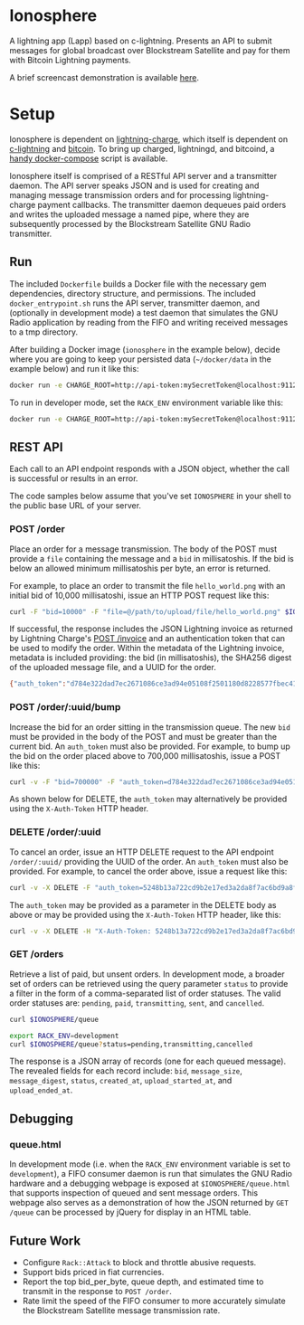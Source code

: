 # Ionosphere

A lightning app (Lapp) based on c-lightning. Presents an API to submit messages for global broadcast over Blockstream Satellite and pay for them with Bitcoin Lightning payments.

A brief screencast demonstration is available [here](https://drive.google.com/file/d/1W-wjVwT0sGOS28dnfRrgG1S4DE5Xbnl_/view?usp=sharing).

# Setup

Ionosphere is dependent on [lightning-charge](https://github.com/ElementsProject/lightning-charge), which itself is dependent on [c-lightning](https://github.com/ElementsProject/lightning) and [bitcoin](https://github.com/bitcoin/bitcoin). To bring up charged, lightningd, and bitcoind, a [handy docker-compose](https://github.com/DeviaVir/blc-docker) script is available.

Ionosphere itself is comprised of a RESTful API server and a transmitter daemon. The API server speaks JSON and is used for creating and managing message transmission orders and for processing lightning-charge payment callbacks. The transmitter daemon dequeues paid orders and writes the uploaded message a named pipe, where they are subsequently processed by the Blockstream Satellite GNU Radio transmitter.

## Run ##

The included `Dockerfile` builds a Docker file with the necessary gem dependencies, directory structure, and permissions. The included `docker_entrypoint.sh` runs the API server, transmitter daemon, and (optionally in development mode) a test daemon that simulates the GNU Radio application by reading from the FIFO and writing received messages to a tmp directory.

After building a Docker image (`ionosphere` in the example below), decide where you are going to keep your persisted data (`~/docker/data` in the example below) and run it like this:

```bash
docker run -e CHARGE_ROOT=http://api-token:mySecretToken@localhost:9112 -e CALLBACK_URI_ROOT=http://my.public.ip:9292 -u `id -u` -v ~/docker/data:/data -p 9292:9292 -it ionosphere
```

To run in developer mode, set the `RACK_ENV` environment variable like this:

```bash
docker run -e CHARGE_ROOT=http://api-token:mySecretToken@localhost:9112 -e CALLBACK_URI_ROOT=http://my.public.ip:9292 -e RACK_ENV=development -u `id -u` -v ~/docker/data:/data -p 9292:9292 -it ionosphere
```

## REST API ##

Each call to an API endpoint responds with a JSON object, whether the call is successful or results in an error.

The code samples below assume that you've set `IONOSPHERE` in your shell to the public base URL of your server.

### POST /order ###

Place an order for a message transmission. The body of the POST must provide a `file` containing the message and a `bid` in millisatoshis. If the bid is below an allowed minimum millisatoshis per byte, an error is returned.

For example, to place an order to transmit the file `hello_world.png` with an initial bid of 10,000 millisatoshi, issue an HTTP POST request like this:

```bash
curl -F "bid=10000" -F "file=@/path/to/upload/file/hello_world.png" $IONOSPHERE/order
```

If successful, the response includes the JSON Lightning invoice as returned by Lightning Charge's [POST /invoice](https://github.com/ElementsProject/lightning-charge#post-invoice) and an authentication token that can be used to modify the order. Within the metadata of the Lightning invoice, metadata is included providing: the bid (in millisatoshis), the SHA256 digest of the uploaded message file, and a UUID for the order.

```bash
{"auth_token":"d784e322dad7ec2671086ce3ad94e05108f2501180d8228577fbec4115774750","uuid":"409348bc-6af0-4999-b715-4136753979df","lightning_invoice":{"id":"N0LOTYc9j0gWtQVjVW7pK","msatoshi":"514200","description":"BSS Test","rhash":"5e5c9d111bc76ce4bf9b211f12ca2d9b66b81ae9839b4e530b16cedbef653a3a","payreq":"lntb5142n1pd78922pp5tewf6ygmcakwf0umyy039j3dndntsxhfswd5u5ctzm8dhmm98gaqdqdgff4xgz5v4ehgxqzjccqp286gfgrcpvzl04sdg2f9sany7ptc5aracnd6kvr2nr0e0x5ajpmfhsjkqzw679ytqgnt6w4490jjrgcvuemz790salqyz9far68cpqtgq3q23el","expires_at":1541642146,"created_at":1541641546,"metadata":{"msatoshis_per_byte":"200","sha256_message_digest":"0e2bddf3bba1893b5eef660295ef12d6fc72870da539c328cf24e9e6dbb00f00","uuid":"409348bc-6af0-4999-b715-4136753979df"},"status":"unpaid"}}
```

### POST /order/:uuid/bump ###

Increase the bid for an order sitting in the transmission queue. The new `bid` must be provided in the body of the POST and must be greater than the current bid. An `auth_token` must also be provided. For example, to bump up the bid on the order placed above to 700,000 millisatoshis, issue a POST like this:

```bash
curl -v -F "bid=700000" -F "auth_token=d784e322dad7ec2671086ce3ad94e05108f2501180d8228577fbec4115774750" localhost:9292//order/409348bc-6af0-4999-b715-4136753979df/bump
```

As shown below for DELETE, the `auth_token` may alternatively be provided using the `X-Auth-Token` HTTP header.

### DELETE /order/:uuid ###

To cancel an order, issue an HTTP DELETE request to the API endpoint `/order/:uuid/` providing the UUID of the order. An `auth_token` must also be provided. For example, to cancel the order above, issue a request like this:

```bash
curl -v -X DELETE -F "auth_token=5248b13a722cd9b2e17ed3a2da8f7ac6bd9a8fe7130357615e074596e3d5872f" $IONOSPHERE//order/409348bc-6af0-4999-b715-4136753979df
```

The `auth_token` may be provided as a parameter in the DELETE body as above or may be provided using the `X-Auth-Token` HTTP header, like this:

```bash
curl -v -X DELETE -H "X-Auth-Token: 5248b13a722cd9b2e17ed3a2da8f7ac6bd9a8fe7130357615e074596e3d5872f" $IONOSPHERE//order/409348bc-6af0-4999-b715-4136753979df
```

### GET /orders  ###

Retrieve a list of paid, but unsent orders. In development mode, a broader set of orders can be retrieved using the query parameter `status` to provide a filter in the form of a comma-separated list of order statuses. The valid order statuses are: `pending`, `paid`, `transmitting`, `sent`, and `cancelled`.

```bash
curl $IONOSPHERE/queue
```

```bash
export RACK_ENV=development
curl $IONOSPHERE/queue?status=pending,transmitting,cancelled
```

The response is a JSON array of records (one for each queued message). The revealed fields for each record include: `bid`, `message_size`, `message_digest`, `status`, `created_at`, `upload_started_at`, and `upload_ended_at`.

## Debugging ##

### queue.html ###

In development mode (i.e. when the ```RACK_ENV``` environment variable is set to ```development```), a FIFO consumer daemon is run that simulates the GNU Radio hardware and a debugging webpage is exposed at `$IONOSPHERE/queue.html` that supports inspection of queued and sent message orders. This webpage also serves as a demonstration of how the JSON returned by `GET /queue` can be processed by jQuery for display in an HTML table.

## Future Work ##

* Configure `Rack::Attack` to block and throttle abusive requests.
* Support bids priced in fiat currencies.
* Report the top bid_per_byte, queue depth, and estimated time to transmit in the response to `POST /order`.
* Rate limit the speed of the FIFO consumer to more accurately simulate the Blockstream Satellite message transmission rate.
